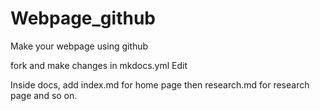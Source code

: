 # Webpage_github
Make your webpage using github

fork and make changes in mkdocs.yml
Edit

Inside docs, add index.md for home page then research.md for research page and so on.
